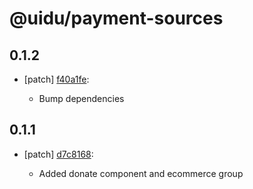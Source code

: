 # @uidu/payment-sources

## 0.1.2
- [patch] [f40a1fe](https://github.org/uidu-org/guidu/commits/f40a1fe):

  - Bump dependencies

## 0.1.1
- [patch] [d7c8168](https://github.org/uidu-org/guidu/commits/d7c8168):

  - Added donate component and ecommerce group
